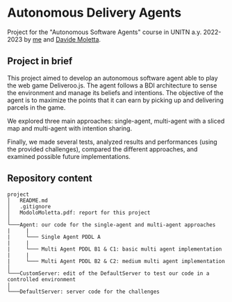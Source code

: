 # Autonomous Delivery Agents

Project for the "Autonomous Software Agents" course in UNITN a.y. 2022-2023 by [me](https://github.com/davidemodolo) and [Davide Moletta](https://github.com/davide-moletta).

## Project in brief

This project aimed to develop an autonomous software agent able to play the web game Deliveroo.js. The agent follows a BDI architecture to sense the environment and manage its beliefs and intentions. The objective of the agent is to maximize the points that it can earn by picking up and delivering parcels in the game.

We explored three main approaches: single-agent, multi-agent with a sliced map and multi-agent with intention sharing.

Finally, we made several tests, analyzed results and performances (using the provided challenges), compared the different approaches, and examined possible future implementations.

## Repository content

```
project
│   README.md
│   .gitignore
│   ModoloMoletta.pdf: report for this project
│
└───Agent: our code for the single-agent and multi-agent approaches
|     |
|     └─── Single Agent PDDL A
|     |
|     └─── Multi Agent PDDL B1 & C1: basic multi agent implementation
|     |
|     └─── Multi Agent PDDL B2 & C2: medium multi agent implementation
│       
└───CustomServer: edit of the DefaultServer to test our code in a controlled environment
│       
└───DefaultServer: server code for the challenges
```
